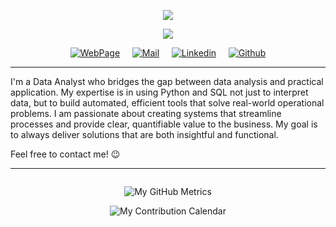 <p align="center">
    <img src="https://readme-typing-svg.demolab.com?font=Bebas+Neue&size=50&duration=1&pause=500&color=F7F7F7&center=true&vCenter=true&width=435&lines=Hey!+I+am+Sebas"/></a>
</p>
<p align="center">
    <img src="https://readme-typing-svg.demolab.com?font=Bebas+Neue&size=40&pause=500&color=C5C5C5&center=true&vCenter=true&width=435&lines=Data+Analyst"/></a>
</p>

<p align="center">
<a href="https://iamsebas.dev"><img src="https://img.shields.io/badge/-WebPage-005A9C?style=flat&amp;logo=world&amp;logoColor=white" alt="WebPage"></a>&nbsp;&nbsp;&nbsp;&nbsp;
<a href="mailto:sebas@iamsebas.dev"><img src="https://img.shields.io/badge/-Mail-c14438?style=flat&amp;logo=Gmail&amp;logoColor=white" alt="Mail"></a>&nbsp;&nbsp;&nbsp;&nbsp;
<a href="https://www.linkedin.com/in/sebasnolascop/"><img src="https://img.shields.io/badge/-LinkedIn-blue?style=flat&amp;logo=LinkedIn&amp;logoColor=white" alt="Linkedin"></a>&nbsp;&nbsp;&nbsp;&nbsp;
<a href="https://github.com/sebasnolascop"><img src="https://img.shields.io/badge/-Github-000?style=flat&amp;logo=Github&amp;logoColor=white" alt="Github"></a>
</p>

---

I'm a Data Analyst who bridges the gap between data analysis and practical application. My expertise is in using Python and SQL not just to interpret data, but to build automated, efficient tools that solve real-world operational problems.
I am passionate about creating systems that streamline processes and provide clear, quantifiable value to the business. My goal is to always deliver solutions that are both insightful and functional.

Feel free to contact me! 😉

---

<p align="right">
    <img src="https://komarev.com/ghpvc/?username=sebasnolascop&style=flat-square&color=blue" alt=""/>
</p>

<p align="center">
  <img src="https://raw.githubusercontent.com/sebasnolascop/sebasnolascop/main/github-metrics.svg" alt="My GitHub Metrics" />
</p>
<p align="center">
  <img src="https://raw.githubusercontent.com/sebasnolascop/sebasnolascop/main/metrics.plugin.isocalendar.svg" alt="My Contribution Calendar" />
</p>
